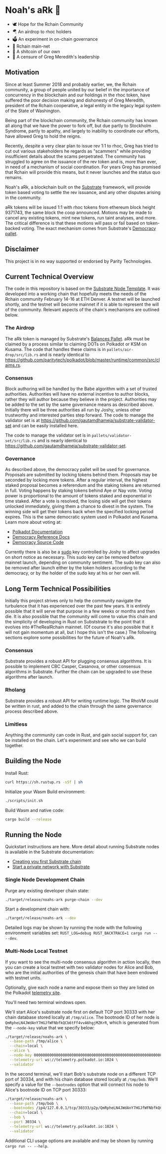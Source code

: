 # Noah's aRk 🚢

* 🕊️ Hope for the Rchain Community
* 🪂 An airdrop to rhoc holders
* 🗳️ An experiment in on-chain governance
* 🔗 Rchain main-net
* 💩 A shitcoin of our own
* 👊 A censure of Greg Meredith's leadership

## Motivation

Since at least Summer 2018 and probably earlier, we, the Rchain community, a group of people united by our belief in the importance of concurrency in the blockchain and our holdings in the rhoc token, have suffered the poor decision making and dishonesty of Greg Meredith, president of the Rchain cooperative, a legal entity in the legacy legal system of the State of Washington.

Being part of the blockchain community, the Rchain community has known all along that we have the power to fork off, but due partly to Stockholm Syndrome, partly to apathy, and largely to inability to coordinate our efforts, have allowed Greg to hold the reigns.

Recently, despite a very clear plan to issue rev 1:1 to rhoc, Greg has tried to cut out various stakeholders he regards as "scammers" while providing insufficient details about the scams perpetrated. The community has struggled to agree on the issuance of the rev token and is, more than ever, in need of a mechanism of social coordination. For years Greg has promised that Rchain will provide this means, but it never launches and the status quo remains.

Noah's aRk, a blockchain built on the [Substrate](https://substrate.dev) framework, will provide token based voting to settle the rev issuance, and any other disputes arising in the community.

aRk tokens will be issued 1:1 with rhoc tokens from ethereum block height 9371743, the same block the coop announced. Motions may be made to cancel any existing tokens, mint new tokens, run taint analyses, and more. The critical difference is that these motions will pass or fail based on token-backed voting. The exact mechanism comes from Substrate's [Democracy pallet](https://substrate.dev/rustdocs/master/pallet_democracy/index.html).

## Disclaimer

This project is in no way supported or endorsed by Parity Technologies.

## Current Technical Overview

The code in this repository is based on the [Substrate Node Template](https://github.com/substrate-developer-hub/substrate-node-template). It was developed into a working chain that hopefully meets the needs of the Rchain community February 14-16 at ETH Denver. A testnet will be launched shortly, and the testnet will become mainnet if it is able to represent the will of the community. Relevant aspects of the chain's mechanisms are outlined below.

### The Airdrop

The aRk token is managed by Substrate's [Balances Pallet](https://substrate.dev/rustdocs/master/pallet_balances/index.html). aRk must be claimed by a process similar to claiming DOTs on Polkadot or KSM on Kusama. The code that handles these claims is in `pallets/air-drop/src/lib.rs` and is nearly identical to https://github.com/paritytech/polkadot/blob/master/runtime/common/src/claims.rs.

### Consensus

Block authoring will be handled by the Babe algorithm with a set of trusted authorities. Authorities will have no external incentive to author blocks, rather they will author because they believe in the project. Authorities may be added to the set by the same governance means as described above. Initially there will be three authorities all run by Joshy, unless other trustworthy and interested parties step forward. The code to manage the validator set is at https://github.com/gautamdhameja/substrate-validator-set and can be easily installed here.


The code to manage the validator set is in `pallets/validator-set/src/lib.rs` and is nearly identical to https://github.com/gautamdhameja/substrate-validator-set.

### Governance

As described above, the democracy pallet will be used for governance. Proposals are submitted by locking tokens behind them. Proposals may be seconded by locking more tokens. After a regular interval, the highest staked proposal becomes a referendum and the staking tokens are returned in full. Voting happens by staking tokens behind Aye or Nay vote. Voting power is proportional to the amount of tokens staked and exponential in time staked. After a vote is resolved, the losing side will get their tokens unlocked immediately, giving them a chance to divest in the system. The winning side will get their tokens back when the specified locking period expires. This is the same democratic system used in Polkadot and Kusama. Learn more about voting at:

* [Polkadot Documentation](https://wiki.polkadot.network/docs/en/learn-governance)
* [Democracy Reference Docs](https://substrate.dev/rustdocs/master/pallet_democracy/index.html)
* [Democracy Source Code](https://github.com/paritytech/substrate/tree/master/frame/democracy/src)

Currently there is also be a [sudo](https://substrate.dev/rustdocs/master/pallet_sudo/index.html) key controlled by Joshy to affect upgrades on short notice as necessary. This sudo key can be removed before mainnet launch, depending on community sentiment. The sudo key can also be removed after launch either by the token holders according to the democracy, or by the holder of the sudo key at his or her own will.

## Long Term Technical Possibilities

Initially this project strives only to help the community navigate the turbulence that it has experienced over the past few years. It is entirely possible that it will serve that purpose in a few weeks or months and then die. It is also possible that the community will come to value this chain and the simplicity of developing in Rust on Subststrate to the point that it evolves into #TheRealRchain mainnet. (Of course it's also possible that it will not gain momentum at all, but I hope this isn't the case.) The following sections explore some possibilities for the future of Noah's aRk.

### Consensus

Substrate provides a robust API for plugging consensus algorithms. It is possible to implement CBC Casper, Casanova, or other consensus algorithms in Substrate. Further the chain can be upgraded to use these algorithms after launch.

### Rholang

Substrate provides a robust API for writing runtime logic. The RhoVM could be written in rust, and added to the chain through the same governance process described above.

### Limitless

Anything the community can code in Rust, and gain social support for, can be installed on the chain. Let's experiment and see who we can build together.







## Building the Node

Install Rust:

```bash
curl https://sh.rustup.rs -sSf | sh
```

Initialize your Wasm Build environment:

```bash
./scripts/init.sh
```

Build Wasm and native code:

```bash
cargo build --release
```

## Running the Node

Quickstart instructions are here. More detail about running Substrate nodes is available in the Substrate documentation:

* [Creating you first Substrate chain](https://substrate.dev/docs/en/tutorials/creating-your-first-substrate-chain/)
* [Start a private network with Substrate](https://substrate.dev/docs/en/tutorials/start-a-private-network/)

### Single Node Development Chain

Purge any existing developer chain state:

```bash
./target/release/noahs-ark purge-chain --dev
```

Start a development chain with:

```bash
./target/release/noahs-ark --dev
```

Detailed logs may be shown by running the node with the following environment variables set: `RUST_LOG=debug RUST_BACKTRACE=1 cargo run -- --dev`.

### Multi-Node Local Testnet

If you want to see the multi-node consensus algorithm in action locally, then you can create a local testnet with two validator nodes for Alice and Bob, who are the initial authorities of the genesis chain that have been endowed with testnet units.

Optionally, give each node a name and expose them so they are listed on the Polkadot [telemetry site](https://telemetry.polkadot.io/#/Local%20Testnet).

You'll need two terminal windows open.

We'll start Alice's substrate node first on default TCP port 30333 with her chain database stored locally at `/tmp/alice`. The bootnode ID of her node is `QmRpheLN4JWdAnY7HGJfWFNbfkQCb6tFf4vvA6hgjMZKrR`, which is generated from the `--node-key` value that we specify below:

```bash
./target/release/noahs-ark \
  --base-path /tmp/alice \
  --chain=local \
  --alice \
  --node-key 0000000000000000000000000000000000000000000000000000000000000001 \
  --telemetry-url ws://telemetry.polkadot.io:1024 \
  --validator
```

In the second terminal, we'll start Bob's substrate node on a different TCP port of 30334, and with his chain database stored locally at `/tmp/bob`. We'll specify a value for the `--bootnodes` option that will connect his node to Alice's bootnode ID on TCP port 30333:

```bash
./target/release/noahs-ark \
  --base-path /tmp/bob \
  --bootnodes /ip4/127.0.0.1/tcp/30333/p2p/QmRpheLN4JWdAnY7HGJfWFNbfkQCb6tFf4vvA6hgjMZKrR \
  --chain=local \
  --bob \
  --port 30334 \
  --telemetry-url ws://telemetry.polkadot.io:1024 \
  --validator
```

Additional CLI usage options are available and may be shown by running `cargo run -- --help`.
